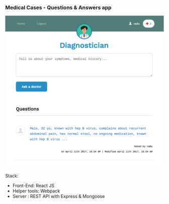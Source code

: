 ### Medical Cases - Questions & Answers app

<kbd>
  <img src="/shot.png?raw=true">
</kbd>

Stack:
- Front-End: React JS
- Helper tools: Webpack
- Server : REST API with Express &amp; Mongoose

